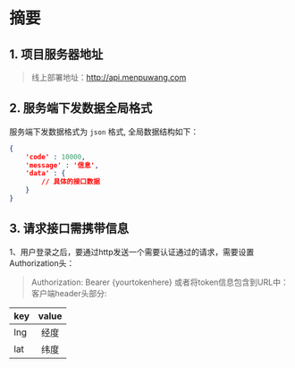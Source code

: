 # 摘要

## 1. 项目服务器地址
> 线上部署地址：http://api.menpuwang.com


## 2. 服务端下发数据全局格式

服务端下发数据格式为 `json` 格式, 全局数据结构如下：

```json
{
    'code' : 10000,
    'message' : '信息',
    'data' : {
        // 具体的接口数据
    }
}
```


## 3. 请求接口需携带信息

1、用户登录之后，要通过http发送一个需要认证通过的请求，需要设置Authorization头：
>   Authorization: Bearer {yourtokenhere}
或者将token信息包含到URL中：
客户端header头部分:

|  key | value |
| -----|:----:|
| lng | 经度 |
| lat | 纬度 |




